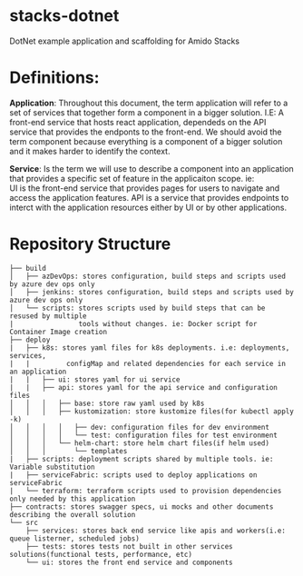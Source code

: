 # stacks-dotnet
DotNet example application and scaffolding for Amido Stacks

# Definitions:

**Application**: 
Throughout this document, the term application will refer to a set of services that 
together form a component in a bigger solution. I.E: A front-end service that hosts 
react application, dependeds on the API service that provides the endponts to the 
front-end. We should avoid the term component because everything is a component of 
a bigger solution and it makes harder to identify the context.
                    
**Service**: 
Is the term we will use to describe a component into an application that provides a 
specific set of feature in the applicaiton scope. ie:                
UI is the front-end service that provides pages for users to navigate and access the application features. 
API is a service that provides endpoints to interct with the application resources either by UI or by other applications.
  
  
# Repository Structure
```
├── build
│   ├── azDevOps: stores configuration, build steps and scripts used by azure dev ops only
│   ├── jenkins: stores configuration, build steps and scripts used by azure dev ops only
│   └── scripts: stores scripts used by build steps that can be resused by multiple 
|                tools without changes. ie: Docker script for Container Image creation
├── deploy
|   ├── k8s: stores yaml files for k8s deployments. i.e: deployments, services, 
|   |         configMap and related dependencies for each service in an application
|   |   ├── ui: stores yaml for ui service
|   |   ├── api: stores yaml for the api service and configuration files
│   │   │   ├── base: store raw yaml used by k8s
│   │   │   ├── kustomization: store kustomize files(for kubectl apply -k)
│   │   │   │   ├── dev: configuration files for dev environment
│   │   │   │   └── test: configuration files for test environment
│   │   │   └── helm-chart: store helm chart files(if helm used)
│   │   │       └── templates
|   ├── scripts: deployment scripts shared by multiple tools. ie: Variable substitution
|   ├── serviceFabric: scripts used to deploy applications on serviceFabric
|   └── terraform: terraform scripts used to provision dependencies only needed by this application
├── contracts: stores swagger specs, ui mocks and other documents describing the overall solution
└── src
    ├── services: stores back end service like apis and workers(i.e: queue listerner, scheduled jobs)
    ├── tests: stores tests not built in other services solutions(functional tests, performance, etc)  
    └── ui: stores the front end service and components
```

